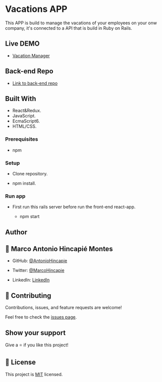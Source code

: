 # Vacations APP

This APP is build to manage the vacations of your employees on your onw company, it's connected to a API that is build in Ruby on Rails.

## Live DEMO

- [Vacation Manager]()

## Back-end Repo

- [Link to back-end repo](https://github.com/AntonioHincapie/vacaciones_api)

## Built With

- React&Redux.
- JavaScript.
- EcmaScript6.
- HTML/CSS.

### Prerequisites

- npm

### Setup

- Clone repository.

- npm install.

### Run app

- First run this rails server before run the front-end react-app.

  - npm start

## Author

## 👤 **Marco Antonio Hincapié Montes**

- GitHub: [@AntonioHincapie](https://github.com/AntonioHincapie)

- Twitter: [@MarcoHincapie](https://twitter.com/MarcoHincapie)

- LinkedIn: [LinkedIn](https://www.linkedin.com/in/antoniohincapie/)

## 🤝 Contributing

Contributions, issues, and feature requests are welcome!

Feel free to check the [issues page](../../issues/).

## Show your support

Give a ⭐️ if you like this project!

## 📝 License

This project is [MIT](./LICENSE) licensed.
